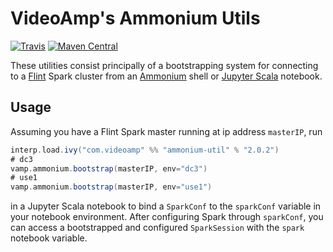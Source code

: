 # VideoAmp's Ammonium Utils

[![Travis](https://img.shields.io/travis/VideoAmp/ammonium-util.svg)](https://travis-ci.org/VideoAmp/ammonium-util)
[![Maven Central](https://img.shields.io/maven-central/v/com.videoamp/ammonium-util_2.11.svg)](https://repo1.maven.org/maven2/com/videoamp/ammonium-util_2.11/)

These utilities consist principally of a bootstrapping system for connecting to a [Flint](https://github.com/VideoAmp/flint) Spark cluster from an [Ammonium](https://github.com/jupyter-scala/ammonium) shell or [Jupyter Scala](https://github.com/jupyter-scala/jupyter-scala) notebook.

## Usage

Assuming you have a Flint Spark master running at ip address `masterIP`, run

```scala
interp.load.ivy("com.videoamp" %% "ammonium-util" % "2.0.2")
# dc3
vamp.ammonium.bootstrap(masterIP, env="dc3")
# use1
vamp.ammonium.bootstrap(masterIP, env="use1")
```

in a Jupyter Scala notebook to bind a `SparkConf` to the `sparkConf` variable in your notebook environment. After configuring Spark through `sparkConf`, you can access a bootstrapped and configured `SparkSession` with the `spark` notebook variable.

